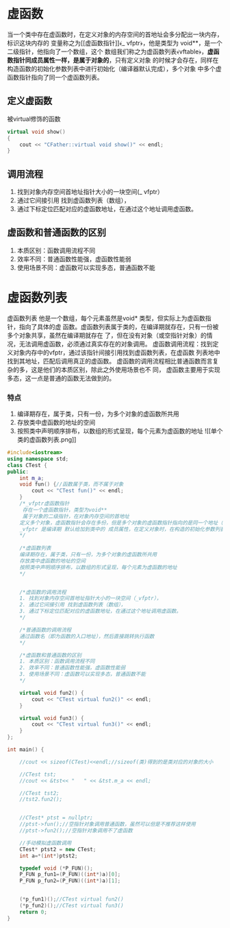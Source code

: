 # 虚函数
当一个类中存在虚函数时，在定义对象的内存空间的首地址会多分配出一块内存，标识这块内存的 变量称之为[[虚函数指针]]﴾_ vfptr﴿，他是类型为 void**，是一个二级指针，他指向了一个数组，这个 数组我们称之为虚函数列表﴾vftable﴿，**虚函数指针同成员属性一样，是属于对象的**，只有定义对象 的时候才会存在，同样在构造函数的初始化参数列表中进行初始化（编译器默认完成），多个对象 中多个虚函数指针指向了同一个虚函数列表。
## 定义虚函数
被virtual修饰的函数
```cpp
virtual void show() 
{
	cout << "CFather::virtual void show()" << endl;
}
```
## 调用流程
1. 找到对象内存空间首地址指针大小的一块空间(_ vfptr）
2. 通过它间接引用 找到虚函数列表（数组），
3. 通过下标定位匹配对应的虚函数地址，在通过这个地址调用虚函数。
## 虚函数和普通函数的区别
1. 本质区别：函数调用流程不同
2. 效率不同：普通函数性能强，虚函数性能弱
3. 使用场景不同：虚函数可以实现多态，普通函数不能
# 虚函数列表
虚函数列表 他是一个数组，每个元素虽然是void* 类型，但实际上为虚函数指针，指向了具体的虚 函数。虚函数列表属于类的，在编译期就存在，只有一份被多个对象共享，虽然在编译期就存在 了，但在没有对象（或空指针对象）的情况，无法调用虚函数，必须通过真实存在的对象调用。 虚函数调用流程：找到定义对象内存中的vfptr，通过该指针间接引用找到虚函数列表，在虚函数 列表地中找到其地址，匹配后调用真正的虚函数。
虚函数的调用流程相比普通函数而言复杂的多，这是他们的本质区别，除此之外使用场景也不
同， 虚函数主要用于实现多态，这一点是普通的函数无法做到的。
### 特点
1. 编译期存在，属于类，只有一份，为多个对象的虚函数所共用 
2. 存放类中虚函数的地址的空间
3. 按照类中声明顺序排布，以数组的形式呈现，每个元素为虚函数的地址
![[单个类的虚函数列表.png]]
```cpp
#include<iostream>
using namespace std;
class CTest {
public:
	int m_a;
	void fun() {//函数属于类，而不属于对象
		cout << "CTest fun()" << endl;
	}
	/*_vfptr虚函数指针
	 存在一个虚函数指针，类型为void**
	 属于对象的二级指针，在对象内存空间的首地址
	定义多个对象，虚函数指针会存在多份，但是多个对象的虚函数指针指向的是同一个地址（虚函数列表）
	_vfptr 是编译期 默认给加到类中的 成员属性，在定义对象时，在构造的初始化参数列表中由编译器自动进行初始化，指向虚函数列表
	*/
	
	/*虚函数列表
	编译期存在，属于类，只有一份，为多个对象的虚函数所共用
	存放类中虚函数的地址的空间
	按照类中声明顺序排布，以数组的形式呈现，每个元素为虚函数的地址
	*/


	/*虚函数的调用流程
	1. 找到对象内存空间首地址指针大小的一块空间（_vfptr），
	2. 通过它间接引用 找到虚函数列表（数组），
	3. 通过下标定位匹配对应的虚函数地址，在通过这个地址调用虚函数。
	*/

	/*普通函数的调用流程
	通过函数名（即为函数的入口地址），然后直接跳转执行函数
	*/

	/*虚函数和普通函数的区别
	1. 本质区别：函数调用流程不同
	2. 效率不同：普通函数性能强，虚函数性能弱
	3. 使用场景不同：虚函数可以实现多态，普通函数不能
	*/

	virtual void fun2() {
		cout << "CTest virtual fun2()" << endl;
	}

	virtual void fun3() {
		cout << "CTest virtual fun3()" << endl;
	}
};

int main() {

	//cout << sizeof(CTest)<<endl;//sizeof(类)得到的是类对应的对象的大小

	//CTest tst;
	//cout << &tst<< "   " << &tst.m_a << endl;

	//CTest tst2;
	//tst2.fun2();


	//CTest* ptst = nullptr;
	//ptst->fun();//空指针对象调用普通函数，虽然可以但是不推荐这样使用
	//ptst->fun2();//空指针对象调用不了虚函数

	//手动模拟虚函数调用
	CTest* ptst2 = new CTest;
	int a=*(int*)ptst2;

	typedef void (*P_FUN)();
	P_FUN p_fun1=(P_FUN)((int*)a)[0];
	P_FUN p_fun2=(P_FUN)((int*)a)[1];


	(*p_fun1)();//CTest virtual fun2()
	(*p_fun2)();//CTest virtual fun3()
	return 0;
}
```